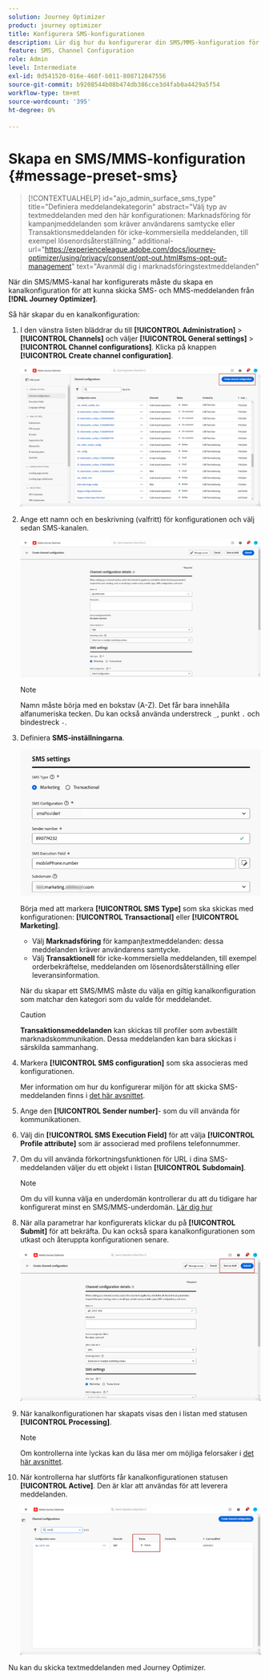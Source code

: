 ```yaml
---
solution: Journey Optimizer
product: journey optimizer
title: Konfigurera SMS-konfigurationen
description: Lär dig hur du konfigurerar din SMS/MMS-konfiguration för att skicka textmeddelanden med Journey Optimizer
feature: SMS, Channel Configuration
role: Admin
level: Intermediate
exl-id: 0d541520-016e-468f-b011-808712847556
source-git-commit: b9208544b08b474db386cce3d4fab0a4429a5f54
workflow-type: tm+mt
source-wordcount: '395'
ht-degree: 0%

---
```


# Skapa en SMS/MMS-konfiguration {#message-preset-sms}

>[!CONTEXTUALHELP]
>id="ajo_admin_surface_sms_type"
>title="Definiera meddelandekategorin"
>abstract="Välj typ av textmeddelanden med den här konfigurationen: Marknadsföring för kampanjmeddelanden som kräver användarens samtycke eller Transaktionsmeddelanden för icke-kommersiella meddelanden, till exempel lösenordsåterställning."
>additional-url="https://experienceleague.adobe.com/docs/journey-optimizer/using/privacy/consent/opt-out.html#sms-opt-out-management" text="Avanmäl dig i marknadsföringstextmeddelanden"

När din SMS/MMS-kanal har konfigurerats måste du skapa en kanalkonfiguration för att kunna skicka SMS- och MMS-meddelanden från **[!DNL Journey Optimizer]**.

Så här skapar du en kanalkonfiguration:

1. I den vänstra listen bläddrar du till **[!UICONTROL Administration]** > **[!UICONTROL Channels]** och väljer **[!UICONTROL General settings]** > **[!UICONTROL Channel configurations]**. Klicka på knappen **[!UICONTROL Create channel configuration]**.

   ![](assets/preset-create.png)

1. Ange ett namn och en beskrivning (valfritt) för konfigurationen och välj sedan SMS-kanalen.

   ![](assets/sms-create-surface.png)

   >[!NOTE]
   >
   > Namn måste börja med en bokstav (A-Z). Det får bara innehålla alfanumeriska tecken. Du kan också använda understreck `_`, punkt `.` och bindestreck `-`.

1. Definiera **SMS-inställningarna**.

   ![](assets/sms-surface-settings.png)

   Börja med att markera **[!UICONTROL SMS Type]** som ska skickas med konfigurationen: **[!UICONTROL Transactional]** eller **[!UICONTROL Marketing]**.

   * Välj **Marknadsföring** för kampanjtextmeddelanden: dessa meddelanden kräver användarens samtycke.
   * Välj **Transaktionell** för icke-kommersiella meddelanden, till exempel orderbekräftelse, meddelanden om lösenordsåterställning eller leveransinformation.

   När du skapar ett SMS/MMS måste du välja en giltig kanalkonfiguration som matchar den kategori som du valde för meddelandet.

   >[!CAUTION]
   >
   >**Transaktionsmeddelanden** kan skickas till profiler som avbeställt marknadskommunikation. Dessa meddelanden kan bara skickas i särskilda sammanhang.

1. Markera **[!UICONTROL SMS configuration]** som ska associeras med konfigurationen.

   Mer information om hur du konfigurerar miljön för att skicka SMS-meddelanden finns i [det här avsnittet](#create-api).

1. Ange den **[!UICONTROL Sender number]**-&#x200B; som du vill använda för kommunikationen.

1. Välj din **[!UICONTROL SMS Execution Field]** för att välja **[!UICONTROL Profile attribute]** som är associerad med profilens telefonnummer.

1. Om du vill använda förkortningsfunktionen för URL i dina SMS-meddelanden väljer du ett objekt i listan **[!UICONTROL Subdomain]**.

   >[!NOTE]
   >
   >Om du vill kunna välja en underdomän kontrollerar du att du tidigare har konfigurerat minst en SMS/MMS-underdomän. [Lär dig hur](sms-subdomains.md)

1. När alla parametrar har konfigurerats klickar du på **[!UICONTROL Submit]** för att bekräfta. Du kan också spara kanalkonfigurationen som utkast och återuppta konfigurationen senare.

   ![](assets/sms-submit-surface.png)

1. När kanalkonfigurationen har skapats visas den i listan med statusen **[!UICONTROL Processing]**.

   >[!NOTE]
   >
   >Om kontrollerna inte lyckas kan du läsa mer om möjliga felorsaker i [det här avsnittet](#monitor-channel-surfaces).

1. När kontrollerna har slutförts får kanalkonfigurationen statusen **[!UICONTROL Active]**. Den är klar att användas för att leverera meddelanden.

   ![](assets/preset-active.png)

Nu kan du skicka textmeddelanden med Journey Optimizer.
